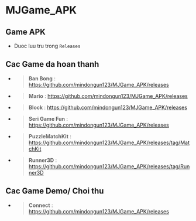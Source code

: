 # MJGame_APK


## Game APK

- Duoc luu tru trong `Releases`


## Cac Game da hoan thanh

- > **Ban Bong** : https://github.com/mindongun123/MJGame_APK/releases
- > **Mario** : https://github.com/mindongun123/MJGame_APK/releases
- > **Block** : https://github.com/mindongun123/MJGame_APK/releases
- > **Seri Game Fun** : https://github.com/mindongun123/MJGame_APK/releases
- > **PuzzleMatchKit** : https://github.com/mindongun123/MJGame_APK/releases/tag/MatchKit
- > **Runner3D** : https://github.com/mindongun123/MJGame_APK/releases/tag/Runner3D

## Cac Game Demo/ Choi thu  

- > **Connect** : https://github.com/mindongun123/MJGame_APK/releases
